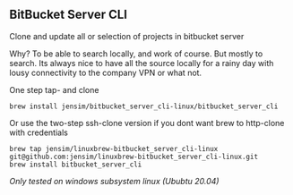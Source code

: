 BitBucket Server CLI
----
Clone and update all or selection of projects in bitbucket server

Why? To be able to search locally, and work of course. But mostly to search. Its always nice to have all the source locally for a rainy day with lousy connectivity to the company VPN or what not.

One step tap- and clone
```shell script
brew install jensim/bitbucket_server_cli-linux/bitbucket_server_cli
```

Or use the two-step ssh-clone version if you dont want brew to http-clone with credentials
```shell script
brew tap jensim/linuxbrew-bitbucket_server_cli-linux git@github.com:jensim/linuxbrew-bitbucket_server_cli-linux.git
brew install bitbucket_server_cli
```

*Only tested on windows subsystem linux (Ububtu 20.04)*
